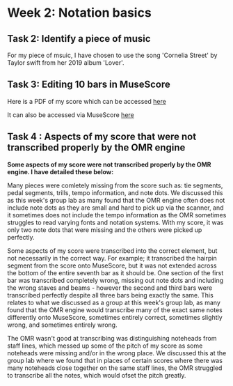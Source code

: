 # Week 2: Notation basics

## Task 2: Identify a piece of music
For my piece of msuic, I have chosen to use the song 'Cornelia Street' by Taylor swift from her 2019 album 'Lover'. 

## Task 3: Editing 10 bars in MuseScore
Here is a PDF of my score which can be accessed [here](week2task-musescore.pdf)

It can also be accessed via MuseScore [here](myscore.mscz)

## Task 4 : Aspects of my score that were not transcribed properly by the OMR engine

<b>Some aspects of my score were not transcribed properly by the OMR engine. I have detailed these below:</b>

Many pieces were comletely missing from the score such as: tie segments, pedal segments, trills, tempo information, and note dots.  We discussed this as this week's group lab as many found that the OMR engine often does not include note dots as they are small and hard to pick up via the scanner, and it sometimes does not include the tempo information as the OMR sometimes struggles to read varying fonts and notation systems. With my score, it was only two note dots that were missing and the others were picked up perfectly.

Some aspects of my score were transcribed into the correct element, but not necessarily in the correct way. For example; it transcribed the hairpin segment from the score onto MuseScore, but it was not extended across the bottom of the entire seventh bar as it should be. One section of the first bar was transcribed completely wrong, missing out note dots and including the wrong staves and beams - however the second and third bars were transcribed perfectly despite all three bars being exactly the same. This relates to what we discussed as a group at this week's group lab, as many found that the OMR engine would transcribe many of the exact same notes differently onto MuseScore, sometimes entirely correct, sometimes slightly wrong, and sometimes entirely wrong. 

The OMR wasn't good at transcribing was distinguishing noteheads from staff lines, which messed up some of the pitch of my score as some noteheads were missing and/or in the wrong place. We discussed this at the group lab where we found that in places of certain scores where there was many noteheads close together on the same staff lines, the OMR struggled to transcribe all the notes, which would ofset the pitch greatly. 
